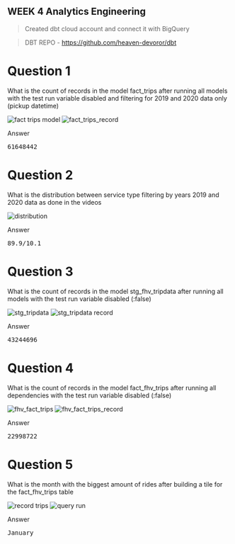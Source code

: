 ## WEEK 4 Analytics Engineering

> Created dbt cloud account and connect it with BigQuery

> DBT REPO - https://github.com/heaven-devoror/dbt

# Question 1
What is the count of records in the model fact_trips after running all models with the test run variable disabled and filtering for 2019 and 2020 data only (pickup datetime)

<img alt='fact trips model' src='https://i.imgur.com/rGZt7ZJ.jpg'>

<img alt='fact_trips_record' src='https://i.imgur.com/OCXpcIn.jpg'>

Answer <pre>61648442</pre>

# Question 2
What is the distribution between service type filtering by years 2019 and 2020 data as done in the videos

<img alt='distribution' src='https://i.imgur.com/B3cHvnP.jpg'>

Answer <pre>89.9/10.1</pre>

# Question 3
What is the count of records in the model stg_fhv_tripdata after running all models with the test run variable disabled (:false)

<img alt='stg_tripdata' src='https://i.imgur.com/nRYP0sk.jpg'>

<img alt='stg_tripdata record' src='https://i.imgur.com/0g5Z44J.jpg'>

Answer <pre>43244696</pre>

# Question 4
What is the count of records in the model fact_fhv_trips after running all dependencies with the test run variable disabled (:false)

<img alt='fhv_fact_trips' src='https://i.imgur.com/Dj2oZPi.jpg'>

<img alt='fhv_fact_trips_record' src='https://i.imgur.com/vwWQxGl.jpg'>


Answer <pre>22998722</pre>

# Question 5
What is the month with the biggest amount of rides after building a tile for the fact_fhv_trips table

<img alt='record trips' src='https://i.imgur.com/1Z4PW5P.jpg'>
<img alt='query run' src='https://i.imgur.com/NxEFWm6.jpg'>

Answer <pre>January</pre>